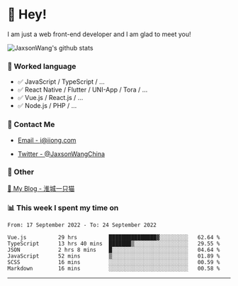 # 👋 Hey!

I am just a web front-end developer and I am glad to meet you!

![JaxsonWang's github stats](https://github-readme-stats.vercel.app/api?username=JaxsonWang&&show_icons=true&&title_color=1abc9c&&icon_color=1abc9c)


### 📝 Worked language

- ✅ JavaScript / TypeScript / ...
- ✅ React Native / Flutter / UNI-App / Tora / ...
- ✅ Vue.js / React.js / ...
- ✅ Node.js / PHP / ...

### 📮 Contact Me

- [Email - i@iiong.com](mailto:i@iiong.com)

- [Twitter - @JaxsonWangChina](https://twitter.com/JaxsonWangChina)

### 🤪 Other

[📌 My Blog - 淮城一只猫](https://iiong.com)

### 📊 This week I spent my time on

<!--START_SECTION:waka-->

```text
From: 17 September 2022 - To: 24 September 2022

Vue.js          29 hrs          ███████████████▓░░░░░░░░░   62.64 %
TypeScript      13 hrs 40 mins  ███████▒░░░░░░░░░░░░░░░░░   29.55 %
JSON            2 hrs 8 mins    █░░░░░░░░░░░░░░░░░░░░░░░░   04.64 %
JavaScript      52 mins         ▒░░░░░░░░░░░░░░░░░░░░░░░░   01.89 %
SCSS            16 mins         ░░░░░░░░░░░░░░░░░░░░░░░░░   00.59 %
Markdown        16 mins         ░░░░░░░░░░░░░░░░░░░░░░░░░   00.58 %
```

<!--END_SECTION:waka-->

---
